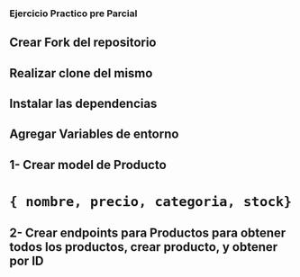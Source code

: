 ### Ejercicio Practico pre Parcial

## Crear Fork del repositorio
## Realizar clone del mismo
## Instalar las dependencias
## Agregar Variables de entorno

## 1- Crear model de Producto
# `{ nombre, precio, categoria, stock}`
## 2- Crear endpoints para Productos para obtener todos los productos, crear producto, y obtener por ID